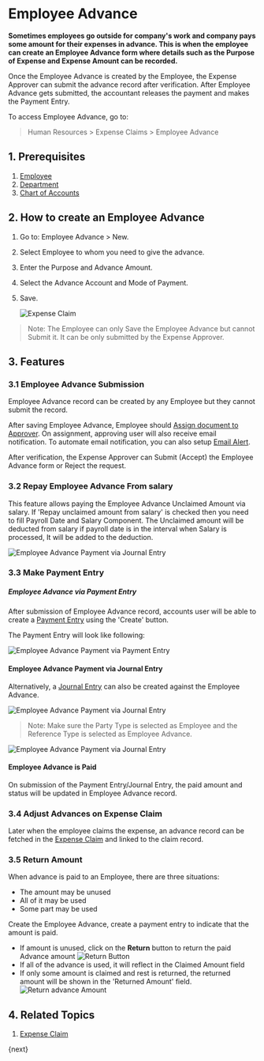 <!-- add-breadcrumbs -->
# Employee Advance

**Sometimes employees go outside for company's work and company pays some amount for their expenses in advance. This is when the employee can create an Employee Advance form where details such as the Purpose of Expense and Expense Amount can be recorded.**

Once the Employee Advance is created by the Employee, the Expense Approver can submit the advance record after verification. After Employee Advance gets submitted, the accountant releases the payment and makes the Payment Entry.

To access Employee Advance, go to:

> Human Resources > Expense Claims > Employee Advance

## 1. Prerequisites

1. [Employee](/docs/user/manual/en/human-resources/employee)
1. [Department](/docs/user/manual/en/human-resources/department)
1. [Chart of Accounts](/docs/user/manual/en/accounts/chart-of-accounts)

## 2. How to create an Employee Advance
1. Go to: Employee Advance > New.
1. Select Employee to whom you need to give the advance.
1. Enter the Purpose and Advance Amount.
1. Select the Advance Account and Mode of Payment.
1. Save.

    <img class="screenshot" alt="Expense Claim" src="{{docs_base_url}}/assets/img/human-resources/employee-advance.png">

> Note: The Employee can only Save the Employee Advance but cannot Submit it. It can be only submitted by the Expense Approver.

## 3. Features

### 3.1 Employee Advance Submission

Employee Advance record can be created by any Employee but they cannot submit the record.

After saving Employee Advance, Employee should [Assign document to Approver](/docs/user/manual/en/using-erpnext/assignment.html). On assignment, approving user will also receive email notification. To automate email notification, you can also setup [Email Alert](/docs/user/manual/en/setting-up/notifications.html).

After verification, the Expense Approver can Submit (Accept) the Employee Advance form or Reject the request.

### 3.2 Repay Employee Advance From salary

This feature allows paying the Employee Advance Unclaimed Amount via salary.
If 'Repay unclaimed amount from salary' is checked then you need to fill Payroll Date and Salary Component. The Unclaimed amount will be deducted from salary if payroll date is in the interval when Salary is processed, It will be added to the deduction.

<img class="screenshot" alt="Employee Advance Payment via Journal Entry" src="{{docs_base_url}}/assets/img/human-resources/repay-advance-via salary.png">

### 3.3 Make Payment Entry

##### Employee Advance via Payment Entry
After submission of Employee Advance record, accounts user will be able to create a [Payment Entry](/docs/user/manual/en/accounts/payment-entry) using the 'Create' button.

The Payment Entry will look like following:

<img class="screenshot" alt="Employee Advance Payment via Payment Entry" src="{{docs_base_url}}/assets/img/human-resources/employee-advance-payment-entry.png">

#### Employee Advance Payment via Journal Entry
Alternatively, a [Journal Entry](/docs/user/manual/en/accounts/journal-entry) can also be created against the Employee Advance.


<img class="screenshot" alt="Employee Advance Payment via Journal Entry" src="{{docs_base_url}}/assets/img/human-resources/employee-advance-journal-entry1.png">

> Note: Make sure the Party Type is selected as Employee and the Reference Type is selected as Employee
Advance.

<img class="screenshot" alt="Employee Advance Payment via Journal Entry" src="{{docs_base_url}}/assets/img/human-resources/employee-advance-journal-entry2.png">

#### Employee Advance is Paid
On submission of the Payment Entry/Journal Entry, the paid amount and status will be updated in Employee Advance record.

### 3.4 Adjust Advances on Expense Claim

Later when the employee claims the expense, an advance record can be fetched in the [Expense Claim](/docs/user/manual/en/human-resources/expense-claim) and linked to the claim record.


### 3.5 Return Amount
When advance is paid to an Employee, there are three situations:

* The amount may be unused
* All of it may be used
* Some part may be used


Create the Employee Advance, create a payment entry to indicate that the amount is paid.

* If amount is unused, click on the **Return** button to return the paid Advance amount
    ![Return Button](/docs/assets/img/human-resources/advance-return-button.png)
* If all of the advance is used, it will reflect in the Claimed Amount field
* If only some amount is claimed and rest is returned, the returned amount will be shown in the 'Returned Amount' field.
    ![Return advance Amount](/docs/assets/img/human-resources/advance-returned-amount.png)

## 4. Related Topics

1. [Expense Claim](/docs/user/manual/en/human-resources/expense-claim)



{next}
